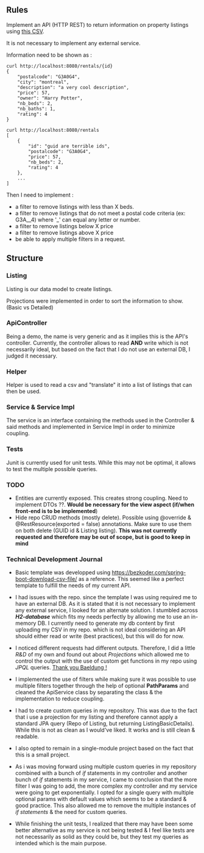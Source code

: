 ## Rules

Implement an API (HTTP REST) to return information on property listings using [this CSV](tools/rentals.csv).

It is not necessary to implement any external service.

Information need to be shown as :

```
curl http://localhost:8080/rentals/{id}
{
    "postalcode": "G3A0G4",
    "city": "montreal",
    "description": "a very cool description",
    "price": 57,
    "owner": "Harry Potter",
    "nb_beds": 2,
    "nb_baths": 1,
    "rating": 4
}
```

```
curl http://localhost:8080/rentals
[
    {
        "id": "guid are terrible ids",
        "postalcode": "G3A0G4",
        "price": 57,
        "nb_beds": 2,
        "rating": 4
    },
    ...
]
```

Then I need to implement :
- a filter to remove listings with less than X beds.
- a filter to remove listings that do not meet a postal code criteria (ex: G3A\_\_4) where '_' can equal any letter or number. 
- a filter to remove listings below X price
- a filter to remove listings above X price
- be able to apply multiple filters in a request.

## Structure

### Listing
Listing is our data model to create listings.

Projections were implemented in order to sort the information to show. (Basic vs Detailed)

### ApiController
Being a demo, the name is very generic and as it implies this is the API's controller. Currently, the controller allows to read **AND** write which is not necessarily ideal, but based
on the fact that I do not use an external DB, I judged it necessary.

### Helper
Helper is used to read a csv and "translate" it into a list of listings that can then be used.

### Service & Service Impl
The service is an interface containing the methods used in the Controller & said methods and implemented in Service Impl in order to minimize coupling.

### Tests
Junit is currently used for unit tests. While this may not be optimal, it allows to test the multiple possible queries.

### TODO
- Entities are currently exposed. This creates strong coupling. Need to implement DTOs ??. **Would be necessary for the view aspect (if/when front-end is to be implemented**)
- Hide repo CRUD methods (mostly delete). Possible using @override & @RestResource(exported = false) annotations. Make sure to use them on both delete (GUID id & Listing listing). **This was not currently requested
  and therefore may be out of scope, but is good to keep in mind**

### Technical Development Journal
- Basic template was developped using https://bezkoder.com/spring-boot-download-csv-file/ as a reference. This seemed like a perfect template to fulfill the needs of my current API.


- I had issues with the repo. since the template I was using required me to have an external DB. As it is stated that it is not necessary to implement any external service, I looked for an alternate solution. 
  I stumbled across ***H2-database*** which fits my needs perfectly by allowing me to use an in-memory DB.
  I currently need to generate my db content by first uploading my CSV in my repo. which is not ideal considering an API should either read or write (best practices), but this will do for now.
  
  
- I noticed different requests had different outputs. Therefore, I did a little *R&D* of my own and found out about *Projections* which allowed me to control the output with the use of custom get functions in my repo using *JPQL* queries.
  [Thank you Baeldung !](https://www.baeldung.com/spring-data-rest-projections-excerpts)
  

- I implemented the use of filters while making sure it was possible to use multiple filters together through the help of optional **PathParams** and cleaned the ApiService class by separating the class & the implementation to reduce coupling.


- I had to create custom queries in my repository. This was due to the fact that i use a projection for my listing and therefore cannot apply a standard JPA query (Repo of Listing, but returning ListingBasicDetails). While this is not as clean as I would've liked. It works and is still clean & readable.


- I also opted to remain in a single-module project based on the fact that this is a small project.


- As i was moving forward using multiple custom queries in my repository combined with a bunch of *if* statements in my controller and another bunch of *if* statements in my service, I came to conclusion that the more filter I was going to add, the more complex
  my controller and my service were going to get exponentially. I opted for a single query with multiple optional params with default values which seems to be a standard & good practice. This also allowed me to remove the multiple instances of *if statements* &
  the need for custom queries.
  

- While finishing the unit tests, I realized that there may have been some better alternative as my service is not being tested & I feel like tests are not necessarily as solid as they could be, but they test my queries as intended which is the main purpose.
